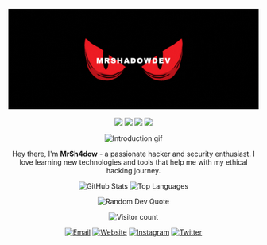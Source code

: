 <!-- Header -->
<p align="center">
    <img src="https://raw.githubusercontent.com/MrShadowDev/MrShadowDev/main/banner.gif" alt="MrShadowDev banner">
</p>

<!-- Badges -->
<p align="center">
    <img src="https://img.shields.io/badge/Hacker-%23111111.svg?&style=for-the-badge&logo=hackerone&logoColor=white">
    <img src="https://img.shields.io/badge/Pentester-%23111111.svg?&style=for-the-badge&logo=Kali-Linux&logoColor=white">
    <img src="https://img.shields.io/badge/Python-%23111111.svg?&style=for-the-badge&logo=python&logoColor=white">
    <img src="https://img.shields.io/badge/JavaScript-%23111111.svg?&style=for-the-badge&logo=javascript&logoColor=white">
</p>

<!-- Introduction -->
<p align="center">
    <img src="https://raw.githubusercontent.com/MrShadowDev/MrShadowDev/main/introduction.gif" alt="Introduction gif">
</p>
<p align="center">
    Hey there, I'm <b>MrSh4dow</b> - a passionate hacker and security enthusiast. I love learning new technologies and tools that help me with my ethical hacking journey.
</p>

<!-- GitHub Stats -->
<p align="center">
    <img src="https://github-readme-stats.vercel.app/api?username=MrShadowDev&theme=radical&show_icons=true&count_private=true" alt="GitHub Stats">
    <img src="https://github-readme-stats.vercel.app/api/top-langs/?username=MrShadowDev&theme=radical&layout=compact" alt="Top Languages">
</p>

<!-- Random Quote -->
<p align="center">
    <img src="https://quotes-github-readme.vercel.app/api?type=horizontal&theme=dark&layout=default&font=IBM+Plex+Mono&color=orange&height=100" alt="Random Dev Quote">
</p>

<!-- Visitor Counter -->
<p align="center">
    <img src="https://profile-counter.glitch.me/{MrShadowDev}/count.svg" alt="Visitor count">
</p>

<!-- Contact Information -->
<p align="center">
    <a href="mailto:mrsh4dow@evilmail.to" target="_blank" rel="noopener noreferrer"><img src="https://img.shields.io/badge/Email-mrshadowdev%40mail.lv-000000?style=for-the-badge&logo=gmail&logoColor=white" alt="Email"></a>
    <a href="https://xyl.lol/mrshadowdev" target="_blank" rel="noopener noreferrer"><img src="https://img.shields.io/badge/Website-xyl.lol%2Fmrshadowdev-000000?style=for-the-badge&logo=wordpress&logoColor=white" alt="Website"></a>
    <a href="https://www.instagram.com/itz.mohaxx/" target="_blank" rel="noopener noreferrer"><img src="https://img.shields.io/badge/Instagram-itz.mohaxx-000000?style=for-the-badge&logo=instagram&logoColor=white" alt="Instagram"></a>
    <a href="https://twitter.com/MrShadowDev" target="_blank" rel="noopener noreferrer"><img src="https://img.shields.io/badge/Twitter-MrShadowDev-000000?style=for-the-badge&logo=twitter&logoColor=white" alt="Twitter"></a>
</p>
